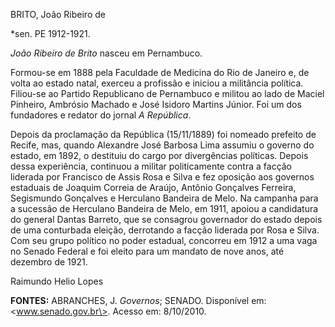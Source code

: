 BRITO, João Ribeiro de

\*sen. PE 1912-1921.

*João Ribeiro de Brito* nasceu em Pernambuco.

Formou-se em 1888 pela Faculdade de Medicina do Rio de Janeiro e, de
volta ao estado natal, exerceu a profissão e iniciou a militância
política. Filiou-se ao Partido Republicano de Pernambuco e militou ao
lado de Maciel Pinheiro, Ambrósio Machado e José Isidoro Martins Júnior.
Foi um dos fundadores e redator do jornal *A República*.

Depois da proclamação da República (15/11/1889) foi nomeado prefeito de
Recife, mas, quando Alexandre José Barbosa Lima assumiu o governo do
estado, em 1892, o destituiu do cargo por divergências políticas. Depois
dessa experiência, continuou a militar politicamente contra a facção
liderada por Francisco de Assis Rosa e Silva e fez oposição aos governos
estaduais de Joaquim Correia de Araújo, Antônio Gonçalves Ferreira,
Segismundo Gonçalves e Herculano Bandeira de Melo. Na campanha para a
sucessão de Herculano Bandeira de Melo, em 1911, apoiou a candidatura do
general Dantas Barreto, que se consagrou governador do estado depois de
uma conturbada eleição, derrotando a facção liderada por Rosa e Silva.
Com seu grupo político no poder estadual, concorreu em 1912 a uma vaga
no Senado Federal e foi eleito para um mandato de nove anos, até
dezembro de 1921.

Raimundo Helio Lopes

**FONTES:** ABRANCHES, J. *Governos*; SENADO. Disponível em:
\<www.senado.gov.br\>. Acesso em: 8/10/2010.
